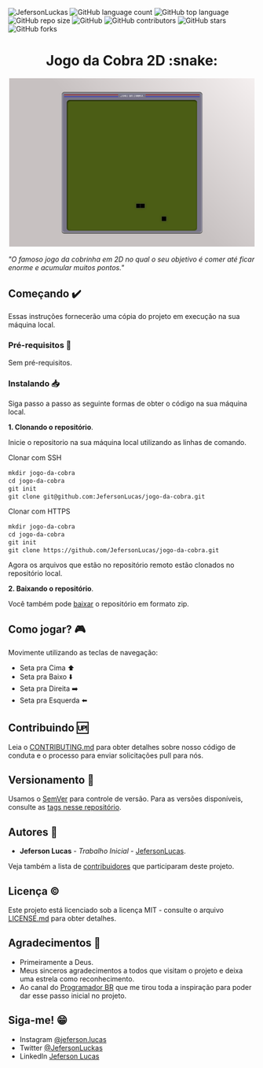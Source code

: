 ![JefersonLuckas](https://img.shields.io/badge/Jeferson%20Lucas-Efeito%20Matrix-green)
![GitHub language count](https://img.shields.io/github/languages/count/JefersonLucas/jogo-da-cobra)
![GitHub top language](https://img.shields.io/github/languages/top/JefersonLucas/jogo-da-cobra)
![GitHub repo size](https://img.shields.io/github/repo-size/JefersonLucas/jogo-da-cobra)
![GitHub](https://img.shields.io/github/license/JefersonLucas/jogo-da-cobra)
![GitHub contributors](https://img.shields.io/github/contributors/JefersonLucas/jogo-da-cobra)
![GitHub stars](https://img.shields.io/github/stars/JefersonLucas/jogo-da-cobra?style=social)
![GitHub forks](https://img.shields.io/github/forks/JefersonLucas/jogo-da-cobra?style=social)

<h1 align="center">Jogo da Cobra 2D :snake:</h1>

<p align="center">
  <img src="assets/capture.png" width="500">
</p>

_"O famoso jogo da cobrinha em 2D no qual o seu objetivo é comer até ficar enorme e acumular muitos pontos."_

## Começando :heavy_check_mark:

Essas instruções fornecerão uma cópia do projeto em execução na sua máquina local.

### Pré-requisitos :pencil:

Sem pré-requisitos.

### Instalando :inbox_tray:
Siga passo a passo as seguinte formas de obter o código na sua máquina local.

**1. Clonando o repositório**.

Inicie o repositorio na sua máquina local utilizando as linhas de comando.

Clonar com SSH
```
mkdir jogo-da-cobra
cd jogo-da-cobra
git init
git clone git@github.com:JefersonLucas/jogo-da-cobra.git
```
Clonar com HTTPS 
```
mkdir jogo-da-cobra
cd jogo-da-cobra
git init
git clone https://github.com/JefersonLucas/jogo-da-cobra.git
```
Agora os arquivos que estão no repositório remoto estão clonados no repositório local.

**2. Baixando o repositório**.

Você também pode [baixar](https://github.com/JefersonLucas/jogo-da-cobra/archive/master.zip) o repositório em formato zip.

## Como jogar? :video_game:

Movimente utilizando as teclas de navegação: 
- Seta pra Cima :arrow_up:
- Seta pra Baixo :arrow_down:
- Seta pra Direita :arrow_right:
- Seta pra Esquerda :arrow_left:

## Contribuindo :up:

Leia o [CONTRIBUTING.md](https://github.com/JefersonLucas/jogo-da-cobra/blob/master/CONTRIBUTING.md) para obter detalhes sobre nosso código de conduta e o processo para enviar solicitações pull para nós.

## Versionamento :scroll:

Usamos o [SemVer](https://semver.org/lang/pt-BR/) para controle de versão. Para as versões disponíveis, consulte as [tags nesse repositório](https://github.com/JefersonLucas/jogo-da-cobra/tags). 

## Autores :pray:

* **Jeferson Lucas** - *Trabalho Inicial* - [JefersonLucas](https://github.com/JefersonLucas).

Veja também a lista de [contribuidores](https://github.com/JefersonLucas/jogo-da-cobra/contributors) que participaram deste projeto.

## Licença :copyright:

Este projeto está licenciado sob a licença MIT - consulte o arquivo [LICENSE.md](https://github.com/JefersonLucas/jogo-da-cobra/blob/master/LICENSE) para obter detalhes.

## Agradecimentos :clap:

* Primeiramente a Deus. 
* Meus sinceros agradecimentos a todos que visitam o projeto e deixa uma estrela como reconhecimento.
* Ao canal do [Programador BR](https://www.youtube.com/watch?v=Hua1OSXitdQ) que me tirou toda a inspiração para poder dar esse passo inicial no projeto.

## Siga-me! :grin:

* Instagram [@jeferson.lucas](https://instagram.com/jeferson.luckas/)
* Twitter [@JefersonLuckas](https://twitter.com/JefersonLuckas)
* LinkedIn [Jeferson Lucas](https://www.linkedin.com/in/jeferson-lucas)
